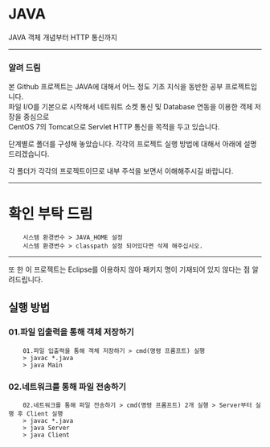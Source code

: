 # JAVA
JAVA 객체 개념부터 HTTP 통신까지

* * *

### 알려 드림
<p>본 Github 프로젝트는 JAVA에 대해서 어느 정도 기초 지식을 동반한 공부 프로젝트입니다.<br>
파일 I/O를 기본으로 시작해서 네트워트 소켓 통신 및 Database 연동을 이용한 객체 저장을 중심으로<br>
CentOS 7의 Tomcat으로 Servlet HTTP 통신을 목적을 두고 있습니다.</p>
<p>단계별로 폴더를 구성해 놓았습니다. 각각의 프로젝트 실행 방법에 대해서 아래에 설명드리겠습니다.</p>
<p>각 폴더가 각각의 프로젝트이므로 내부 주석을 보면서 이해해주시길 바랍니다.</p>

* * *
# 확인 부탁 드림
```
    시스템 환경변수 > JAVA_HOME 설정
    시스템 환경변수 > classpath 설정 되어있다면 삭제 해주십시오.
```

* * * 

<p>또 한 이 프로젝트는 Eclipse를 이용하지 않아 패키지 명이 기재되어 있지 않다는 점 알려드립니다.</p>

## 실행 방법
### 01.파일 입출력을 통해 객체 저장하기
```
    01.파일 입출력을 통해 객체 저장하기 > cmd(명령 프롬프트) 실행
    > javac *.java
    > java Main
```
### 02.네트워크를 통해 파일 전송하기
```
    02.네트워크를 통해 파일 전송하기 > cmd(명령 프롬프트) 2개 실행 > Server부터 실행 후 Client 실행
    > javac *.java
    > java Server
    > java Client
```
